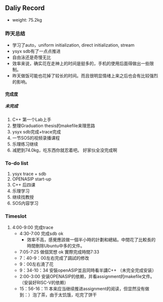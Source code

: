 ## Daliy Record
* weight: 75.2kg

### 昨天总结
* 学习了auto，uniform initialization, direct initialization, stream
* ysyx sdb有了一点点推进
* 自由泳还是奇慢无比
* 效率来说，确实花在走神上的时间是挺多的，手机的使用后面得做出一些限制。
* 昨天做饭可能也花掉了较长的时间。而且很明显情绪上来之后也会有比较强烈的影响。

#### 完成度
##### 未完成
1. C++ 第一个Lab上手
2. 整理Graduation thesis的makefile来理思路
3. ysyx sdb完成+trace完成
4. 一节SOS的视频录播课程
5. 乐理练习继续
6. 减肥到74.0kg，吃东西你就忍着吧。
好家伙全没完成啊

### To-do list
1. ysyx trace + sdb
2. OPENASIP start-up
3. C++ 后四课
4. 乐理学习
5. 继续找教授
6. SOS内容学习

### Timeslot
1. 4:00-9:00 完成trace
   * 4:30-7:00 完成sdb ok
     * 效率不高，感覺應該做一個半小時的計劃和總結。中間花了比較長的時間刪除Ubuntu中多的文件。
   * 7:05-7:25 做個冥想 ok 實際完成時間7:33
   * 7：40-9：00左右完成了調試的修改
   * 9：00左右澆了花
   * 9：34-10：34 安裝openASIP並且同時看半講C++ （未完全完成安装）
   * 2:00-3:00 安装OPENASIP的依赖，并看assignment的makefile文件。（安装好RISC-V的依赖）
   * 15：56-16：11 本来应当继续推进assignment的阅读，但显然没有做到：）泡了茶，由于太饥饿，吃完了饼干